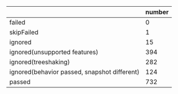 |  | number |
|----| ---- |
| failed | 0 |
| skipFailed | 1 |
| ignored | 15 |
| ignored(unsupported features) | 394 |
| ignored(treeshaking) | 282 |
| ignored(behavior passed, snapshot different) | 124 |
| passed | 732 |
